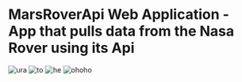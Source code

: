 # MarsRoverApi Web Application - App that pulls data from the Nasa Rover using its Api
![ura](https://user-images.githubusercontent.com/80634780/174460081-8dbca649-18f9-4807-97f0-0ebd0373ef2b.png)
![to](https://user-images.githubusercontent.com/80634780/174460117-9b8ceb7c-92ff-4765-b310-8f88ffe01c53.png)
![he](https://user-images.githubusercontent.com/80634780/174460162-9a5ec80d-beee-4d9c-8bf4-eca473661177.png)
![ohoho](https://user-images.githubusercontent.com/80634780/174460218-f484035b-d4b7-42a4-81d1-eb404f00038e.png)




